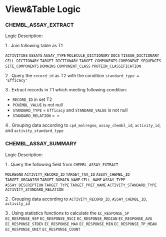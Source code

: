 # View&Table Logic

### CHEMBL_ASSAY_EXTRACT

Logic Description:

1 . Join following table as T1

`ACTIVITIES` `ASSAYS` `ASSAY_TYPE`  `MOLECULE_DICTIONARY`  `DOCS` `TISSUE_DICTIONARY` `CELL_DICTIONARY`  `TARGET_DICTIONARY`  `TARGET_COMPONENTS`  `COMPONENT_SEQUENCES`  `SITE_COMPONENTS`  `DOMAINS`  `COMPONENT_CLASS`  `PROTEIN_CLASSIFICATION` 

2 . Query the `record_id` as T2 with the condition `standard_type = 'Efficacy'`

3 . Extract records in T1 which meeting following condition:

- `RECORD_ID` in set T2
- `PCHEMBL_VALUE` is not null
- `STANDARD_TYPE` = `Efficacy` and `STANDARD_VALUE` is not null
- `STANDARD_RELATION` =` >`

4 . Grouping data according to `cpd_molregno`, `assay_chembl_id`, `activity_id`, and `activity_standard_type`


### CHEMBL_ASSAY_SUMMARY

Logic Description:

1 . Query the following field from  `CHEMBL_ASSAY_EXTRACT`

`MOLREGNO` `ACTIVITY_RECORD_ID` `TARGET_TAX_ID` `ASSAY_CHEMBL_ID` `TARGET_ORGANISM` `TARGET_DOMAIN_NAME` `CELL_NAME` `ASSAY_TYPE` `ASSAY_DESCRIPTION` `TARGET_TYPE` `TARGET_PREF_NAME` `ACTIVITY_STANDARD_TYPE` `ACTIVITY_STANDARD_RELATION`

2 . Grouping data according to `ACTIVITY_RECORD_ID`, `ASSAY_CHEMBL_ID`, `activity_id`

3 . Using statistics functions to calculate the `EC_RESPONSE_5P`  `EC_RESPONSE_95P` `EC_RESPONSE_95CI` `EC_RESPONSE_MEDIAN` `EC_RESPONSE_AVG` `EC_RESPONSE_STDEV` `EC_RESPONSE_MAX` `EC_RESPONSE_MIN` `EC_RESPONSE_TP_MEAN` `EC_RESPONSE_UNIT` `EC_RESPONSE_COUNT`





